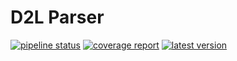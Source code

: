 # D2L Parser

[![pipeline status](https://gitlab.com/rescoopvpp/d2lparser/badges/main/pipeline.svg)](https://gitlab.com/rescoopvpp/d2lparser/-/pipelines) 
[![coverage report](https://gitlab.com/rescoopvpp/d2lparser/badges/main/coverage.svg)](https://gitlab.com/rescoopvpp/d2lparser/-/commits/main)
[![latest version](https://gitlab.com/rescoopvpp/d2lparser/builds/artifacts/main/raw/package.svg?job=package_badge)](https://gitlab.com/rescoopvpp/d2lparser/-/packages) 